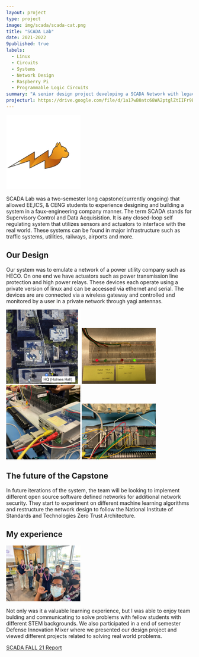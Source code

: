```yaml
---
layout: project
type: project
image: img/scada/scada-cat.png
title: "SCADA Lab"
date: 2021-2022
9published: true
labels:
  - Linux
  - Circuits
  - Systems
  - Network Design
  - Raspberry Pi
  - Programmable Logic Circuits
summary: "A senior design project developing a SCADA Network with legacy industrial components."
projecturl: https://drive.google.com/file/d/1a17wB0atc68WA2ptglZtIIFr9Ecx7uGI/view?usp=sharing
---
```


<img width="200px" class="img-fluid" src="../img/scada/scada-cat.png">

SCADA Lab was a two-semester long capstone(currently ongoing) that allowed EE,ICS, & CENG students to experience designing and building a system in a faux-engineering company manner. The term SCADA stands for Supervisory Control and Data Acquisistion. It is any closed-loop self regulating system that utilizes sensors and actuators to interface with the real world. These systems can be found in major infrastructure such as traffic systems, utilities, railways, airports and more.


## Our Design
Our system was to emulate a network of a power utility company such as HECO. On one end we have actuators such as power transmission line protection and high power relays. These devices each operate using a private version of linux and can be accessed via ethernet and serial. The devices are are connected via a wireless gateway and controlled and monitored by a user in a private network through yagi antennas.

<div class="text-center p-4">
  <img width="200px" 
       src="../img/scada/SCADAMap.png" 
       class="img-thumbnail" >
  <img width="200px" 
       src="../img/scada/sel-stat-leds.JPG" 
       class="img-thumbnail" >
  <img width="200px" 
       src="../img/scada/SEL-3505-ethernet-port.jpg" 
       class="img-thumbnail" >
  <img width="200px" 
       src="../img/scada/PLC.jpg" 
       class="img-thumbnail" >
</div>

## The future of the Capstone
In future iterations of the system, the team will be looking to implement different open source software defined networks for additional network security. They start to experiment on different machine learning algorithms and restructure the network design to follow the National Institute of Standards and Technologies Zero Trust Architecture.

## My experience
<img width="200px" class="img-fluid" src="../img/scada/h4d.jpg">

Not only was it a valuable learning experience, but I was able to enjoy team bulding and communicating to solve problems with fellow students with different STEM backgrounds. We also participated in a end of semester Defense Innovation Mixer where we presented our design project and viewed different projects related to solving real world problems.

<p><a href="../reports/scada_report_fall21.pdf">SCADA FALL 21 Report</a></p>



